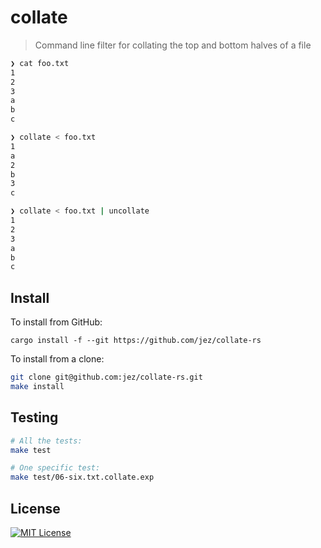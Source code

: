# collate

> Command line filter for collating the top and bottom halves of a file

```bash
❯ cat foo.txt
1
2
3
a
b
c

❯ collate < foo.txt
1
a
2
b
3
c

❯ collate < foo.txt | uncollate
1
2
3
a
b
c
```

## Install

To install from GitHub:

```
cargo install -f --git https://github.com/jez/collate-rs
```

To install from a clone:

```bash
git clone git@github.com:jez/collate-rs.git
make install
```

## Testing

```bash
# All the tests:
make test

# One specific test:
make test/06-six.txt.collate.exp
```

## License

[![MIT License](https://img.shields.io/badge/license-MIT-blue.svg)](https://jez.io/MIT-LICENSE.txt)
